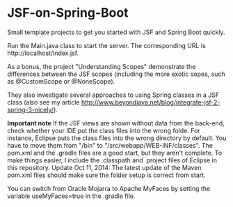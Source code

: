 JSF-on-Spring-Boot
==================

Small template projects to get you started with JSF and Spring Boot quickly.

Run the Main.java class to start the server. The corresponding URL is http://localhost/index.jsf.

As a bonus, the project "Understanding Scopes" demonstrate the differences between the JSF scopes
(including the more exotic sopes, such as @CustomScope or @NoneScope).

They also investigate several approaches to using Spring classes in a JSF class
(also see my article http://www.beyondjava.net/blog/integrate-jsf-2-spring-3-nicely/).

<b>Important note</b>
If the JSF views are shown without data from the back-end, check whether your IDE put the
class files into the wrong folde.
For instance, Eclipse puts the class files into the wrong directory by default. You have to
move them from "/bin" to "/src/webapp/WEB-INF/classes". The pom.xml and the .gradle files
are a good start, but they aren't complete. To make things easier, I include
the .classpath and .project files of Eclipse in this repository.
Update Oct 11, 2014: The latest update of the Maven pom.xml files should make sure
the folder setup is correct from start.

You can switch from Oracle Mojarra to Apache MyFaces by setting the variable useMyFaces=true in 
the .gradle file. 